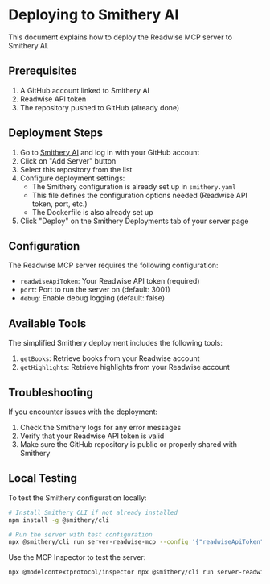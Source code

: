 # Deploying to Smithery AI

This document explains how to deploy the Readwise MCP server to Smithery AI.

## Prerequisites

1. A GitHub account linked to Smithery AI
2. Readwise API token
3. The repository pushed to GitHub (already done)

## Deployment Steps

1. Go to [Smithery AI](https://smithery.ai/) and log in with your GitHub account
2. Click on "Add Server" button
3. Select this repository from the list
4. Configure deployment settings:
   - The Smithery configuration is already set up in `smithery.yaml`
   - This file defines the configuration options needed (Readwise API token, port, etc.)
   - The Dockerfile is also already set up
5. Click "Deploy" on the Smithery Deployments tab of your server page

## Configuration

The Readwise MCP server requires the following configuration:

- `readwiseApiToken`: Your Readwise API token (required)
- `port`: Port to run the server on (default: 3001)
- `debug`: Enable debug logging (default: false)

## Available Tools

The simplified Smithery deployment includes the following tools:

1. `getBooks`: Retrieve books from your Readwise account
2. `getHighlights`: Retrieve highlights from your Readwise account

## Troubleshooting

If you encounter issues with the deployment:

1. Check the Smithery logs for any error messages
2. Verify that your Readwise API token is valid
3. Make sure the GitHub repository is public or properly shared with Smithery

## Local Testing

To test the Smithery configuration locally:

```bash
# Install Smithery CLI if not already installed
npm install -g @smithery/cli

# Run the server with test configuration
npx @smithery/cli run server-readwise-mcp --config '{"readwiseApiToken":"your-token-here"}'
```

Use the MCP Inspector to test the server:

```bash
npx @modelcontextprotocol/inspector npx @smithery/cli run server-readwise-mcp --config '{"readwiseApiToken":"your-token-here"}'
``` 